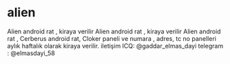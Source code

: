 # alien
Alien android rat , kiraya verilir
Alien android rat , kiraya verilir Alien android rat , Cerberus android rat, Cloker paneli ve numara , adres, tc no panelleri aylık haftalık olarak kiraya verilir. iletişim ICQ: @gaddar_elmas_dayi telegram : @elmasdayi_58
